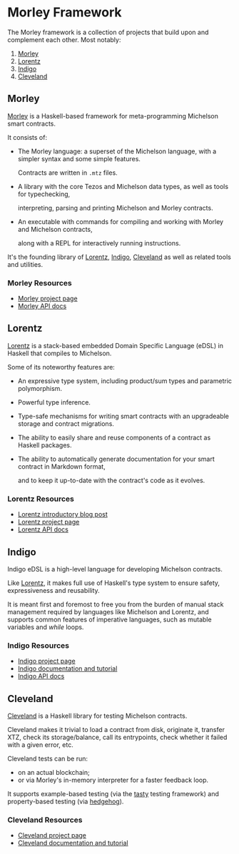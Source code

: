 # Morley Framework

The Morley framework is a collection of projects that build upon and complement each other. Most notably:

1. [Morley](./#morley)
2. [Lorentz](./#lorentz)
3. [Indigo](./#indigo)
4. [Cleveland](./#cleveland)

## Morley

[Morley](https://gitlab.com/morley-framework/morley/-/blob/master/code/morley/README.md) is a Haskell-based framework for meta-programming Michelson smart contracts.

It consists of:

* The Morley language: a superset of the Michelson language, with a simpler syntax and some simple features.

  Contracts are written in `.mtz` files.

* A library with the core Tezos and Michelson data types, as well as tools for typechecking,

  interpreting, parsing and printing Michelson and Morley contracts.

* An executable with commands for compiling and working with Morley and Michelson contracts,

  along with a REPL for interactively running instructions.

It's the founding library of [Lorentz](./#lorentz), [Indigo](./#indigo), [Cleveland](./#cleveland) as well as related tools and utilities.

### Morley Resources

* [Morley project page](https://gitlab.com/morley-framework/morley/-/blob/master/code/morley/README.md/)
* [Morley API docs](https://hackage.haskell.org/package/morley)

## Lorentz

[Lorentz](https://gitlab.com/morley-framework/morley/-/blob/master/code/lorentz/README.md) is a stack-based embedded Domain Specific Language \(eDSL\) in Haskell that compiles to Michelson.

Some of its noteworthy features are:

* An expressive type system, including product/sum types and parametric polymorphism.
* Powerful type inference.
* Type-safe mechanisms for writing smart contracts with an upgradeable storage and contract migrations.
* The ability to easily share and reuse components of a contract as Haskell packages.
* The ability to automatically generate documentation for your smart contract in Markdown format,

  and to keep it up-to-date with the contract's code as it evolves.

### Lorentz Resources

* [Lorentz introductory blog post](https://serokell.io/blog/lorentz-implementing-smart-contract-edsl-in-haskell)
* [Lorentz project page](https://gitlab.com/morley-framework/morley/-/blob/master/code/lorentz/README.md/)
* [Lorentz API docs](https://hackage.haskell.org/package/lorentz)

## Indigo

Indigo eDSL is a high-level language for developing Michelson contracts.

Like [Lorentz](./#lorentz), it makes full use of Haskell's type system to ensure safety, expressiveness and reusability.

It is meant first and foremost to free you from the burden of manual stack management required by languages like Michelson and Lorentz, and supports common features of imperative languages, such as mutable variables and _while_ loops.

### Indigo Resources

* [Indigo project page](https://gitlab.com/morley-framework/indigo)
* [Indigo documentation and tutorial](https://indigo-lang.gitlab.io/)
* [Indigo API docs](https://hackage.haskell.org/package/indigo)

## Cleveland

[Cleveland](https://gitlab.com/morley-framework/morley/-/tree/master/code/cleveland) is a Haskell library for testing Michelson contracts.

Cleveland makes it trivial to load a contract from disk, originate it, transfer XTZ, check its storage/balance, call its entrypoints, check whether it failed with a given error, etc.

Cleveland tests can be run:

* on an actual blockchain;
* or via Morley's in-memory interpreter for a faster feedback loop.

It supports example-based testing \(via the [tasty](https://hackage.haskell.org/package/tasty) testing framework\) and property-based testing \(via [hedgehog](https://hackage.haskell.org/package/hedgehog)\).

### Cleveland Resources

* [Cleveland project page](https://gitlab.com/morley-framework/morley/-/tree/master/code/cleveland)
* [Cleveland documentation and tutorial](https://gitlab.com/morley-framework/morley/-/blob/master/code/cleveland/testingEDSL.md/)

